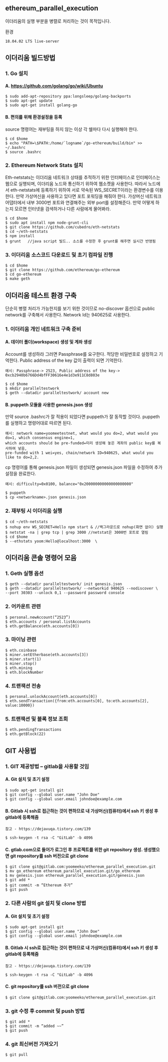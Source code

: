 ## ethereum_parallel_execution

이더리움의 실행 부분을 병렬로 처리하는 것이 목적입니다.

환경

    18.04.02 LTS live-server
    
## 이더리움 빌드방법

### 1. Go 설치
#### A.	https://github.com/golang/go/wiki/Ubuntu
```
$ sudo add-apt-repository ppa:longsleep/golang-backports
$ sudo apt-get update
$ sudo apt-get install golang-go
```
#### B.	편의를 위해 환경설정을 등록

source 명령어는 재부팅을 하지 않는 이상 각 쉘마다 다시 실행해야 한다.
```
$ cd $home
$ echo "PATH=\$PATH:/home/`logname`/go-ethereum/build/bin" >> ~/.bashrc
$ source .bashrc
```
### 2.	Ethereum Network Stats 설치
Eth-netstats는 이더리움 네트워크 상태를 추적하기 위한 인터페이스로 인터페이스는 웹으로 실행되며, 이더리움 노드와 통신하기 위하여 웹소켓을 사용한다. 따라서 노드에서 eth-netstats에 등록하기 위하여 서로 약속된 WS_SECRET이라는 환경변수를 이용한다. 만약 가상머신을 사용하고 있다면 포트 포워딩을 해줘야 한다. 가상머신 네트워크 어댑터에서 내부 3000번 포트와 연결해주는 외부 port를 설정해준다. 만약 어떻게 하는지 모르면 인터넷을 검색하거나 다른 사람에게 물어봐라.
```
$ cd $home
$ sudo apt install npm node-grunt-cli
$ git clone https://github.com/cubedro/eth-netstats
$ cd ~/eth-netstats
$ npm install
$ grunt   //java script 빌드.. 소스를 수정한 후 grunt를 해주면 실시간 반영됨
```
### 3.	이더리움 소스코드 다운로드 및 초기 컴파일 진행
```
$ cd $home
$ git clone https://github.com/ethereum/go-ethereum
$ cd go-ethereum
$ make geth
```
## 이더리움 테스트 환경 구축
단순히 병렬 처리가 가능한지를 보기 위한 것이므로 no-discover 옵션으로 public network를 구축해서 사용한다. Network Id는 940625로 사용한다.
### 1.	이더리움 개인 네트워크 구축 준비
#### A.	데이터 폴더(workspace) 생성 및 계좌 생성
Account를 생성하라 그러면 Passphrase를 요구한다. 적당한 비밀번호로 설정하고 기억한다. Public address of the key 값이 출력이 되면 기억한다.
```
예시: Passphrase-> 2523, Public address of the key-> 0xcb2940b6766Dd4bfFF30616e4e1d3e911C8d803e
```
```
$ cd $home
$ mkdir paralleltestwork
$ geth --datadir paralleltestwork/ account new
```
#### B.	puppeth 모듈을 사용한 genesis.json 생성
만약 source .bashrc가 잘 적용이 되었다면 puppeth가 잘 동작할 것이다. puppeth를 실행하고 명령어대로 따르면 된다.
```
예시: network name=yoomeetestnet, what would you do=2, what would you do=1, which consensus engine=1, 
which accounts should be pre-funded=미리 생성해 놓은 계좌의 public key를 복사하여 넣음, 
pre-funded with 1 wei=yes, chain/network ID=940625, what would you like to do=2,2.
```
cp 명령어를 통해 genesis.json 파일이 생성되면 genesis.json 파일을 수정하여 추가 설정을 완료한다.
```
예시: difficulty=0x0100, balance="0x200000000000000000000"
```
```
$ puppeth
$ cp <networkname>.json genesis.json
```
### 2.	재부팅 시 이더리움 실행
```
$ cd ~/eth-netstats
$ nohup env WS_SECRET=Hello npm start & //백그라운드로 nohup(화면 없이) 실행
$ netstat -na | grep tcp | grep 3000 //netstat은 3000번 포트로 열림
$ cd $home
$ --ethstats yoom:Hello@localhost:3000	\
```
## 이더리움 콘솔 명령어 모음
### 1.	Geth 실행 옵션
```
$ geth --datadir paralleltestwork/ init genesis.json
$ geth --datadir paralleltestwork/ --networkid 940625 --nodiscover \
--port 30303 --unlock 0,1 --password password console
```
### 2.	어카운트 관련
```
$ personal.newAccount(“2523”)
$ eth.accounts / personal.listAccounts
$ eth.getBalance(eth.accounts[0])
```
### 3.	마이닝 관련
```
$ eth.coinbase
$ miner.setEtherbase(eth.accounts[3])
$ miner.start(1)
$ miner.stop()
$ eth.mining
$ eth.blockNumber
```
### 4.	트랜잭션 전송
```
$ personal.unlockAccount(eth.accounts[0])
$ eth.sendTransaction({from:eth.accounts[0], to:eth.accounts[2], value:10000})
```
### 5.	트랜잭션 및 블록 정보 조회
```
$ eth.pendingTransactions
$ eth.getBlock(22)
```
## GIT 사용법
### 1.	GIT 제공방법 – gitlab을 사용할 것임
#### A.	Git 설치 및 초기 설정
```
$ sudo apt-get install git
$ git config --global user.name "John Doe"
$ git config --global user.email johndoe@example.com
```
#### B.	Gitlab 시 ssh로 접근하는 것이 편하므로 내 가상머신(컴퓨터)에서 ssh 키 생성 후 gitlab에 등록해줌
```
참고 - https://dejavuqa.tistory.com/139
```
```
$ ssh-keygen -t rsa -C "GitLab" -b 4096
```
#### C.	gtlab.com으로 들어가 로그인 후 프로젝트를 위한 git repository 생성. 생성했으면 git repository를 ssh 버전으로 git clone
```
$ git clone git@gitlab.com:yoomeeko/ethereum_parallel_execution.git
$ mv go_ethereum ethereum_parallel_execution.git/go_ethereum
$ mv genesis.json ethereum_parallel_execution.git/genesis.json
$ git add *
$ git commit -m “Ethereum 추가”
$ git push
```
### 2.	다른 사람의 git 설치 및 clone 방법
#### A.	Git 설치 및 초기 설정
```
$ sudo apt-get install git
$ git config --global user.name "John Doe"
$ git config --global user.email johndoe@example.com
```
#### B.	Gitlab 시 ssh로 접근하는 것이 편하므로 내 가상머신(컴퓨터)에서 ssh 키 생성 후 gitlab에 등록해줌
```
참고 - https://dejavuqa.tistory.com/139
```
```
$ ssh-keygen -t rsa -C "GitLab" -b 4096
```
#### C.	git repository를 ssh 버전으로 git clone
```
$ git clone git@gitlab.com:yoomeeko/ethereum_parallel_execution.git
```
### 3.	git 수정 후 commit 및 push 방법
```
$ git add *
$ git commit -m “added ~~”
$ git push
```
### 4.	git 최신버전 가져오기
```
$ git pull
```
